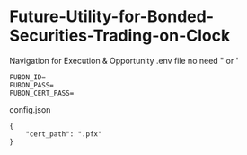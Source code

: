 # Future-Utility-for-Bonded-Securities-Trading-on-Clock
Navigation for Execution &amp; Opportunity
.env file
no need " or '
```
FUBON_ID=
FUBON_PASS=
FUBON_CERT_PASS=
```

config.json
```
{
    "cert_path": ".pfx"
}
```
